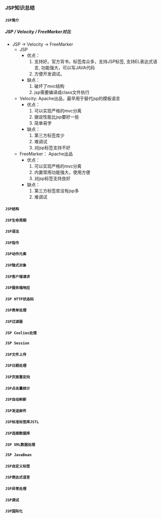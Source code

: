 ### JSP知识总结

#### `JSP简介`


##### JSP / Velocity / FreeMarker对比
* JSP -> Velocity -> FreeMarker
    * JSP
        * 优点：
            1. 支持好。官方背书，标签库众多，支持JSP标签, 支持EL表达式语言, 功能强大，可以写JAVA代码
            2. 方便开发调试。
        * 缺点：
            1. 破坏了mvc结构
            2. jsp需要编译成class文件执行
    * Velocity: Apache出品，最早用于替代jsp的模板语言
        * 优点：
            1. 可以实现严格的mvc分离
            2. 据说性能比jsp要好一些
            3. 简单易学
        * 缺点：
            1. 第三方标签库少
            2. 难调试
            3. 对jsp标签支持不好
    * FreeMarker： Apache出品
        * 优点：
            1. 可以实现严格的mvc分离
            2. 内置常用功能强大，使用方便
            3. 对jsp标签支持良好
        * 缺点：
            1. 第三方标签库没有jsp多
            2. 难调试

#### `JSP结构`
#### `JSP生命周期`
#### `JSP语法`
#### `JSP指令`
#### `JSP动作元素`
#### `JSP隐式对象`
#### `JSP客户端请求`
#### `JSP服务端响应`
#### `JSP HTTP状态码`
#### `JSP表单处理`
#### `JSP过滤器`
#### `JSP Coolies处理`
#### `JSP Session`
#### `JSP文件上传`
#### `JSP日期处理`
#### `JSP页面重定向`
#### `JSP点击量统计`
#### `JSP自动刷新`
#### `JSP发送邮件`
#### `JSP标准标签库JSTL`
#### `JSP连接数据库`
#### `JSP XML数据处理`
#### `JSP JavaBean`
#### `JSP自定义标签`
#### `JSP表达式语言`
#### `JSP异常处理`
#### `JSP调试`
#### `JSP国际化`
